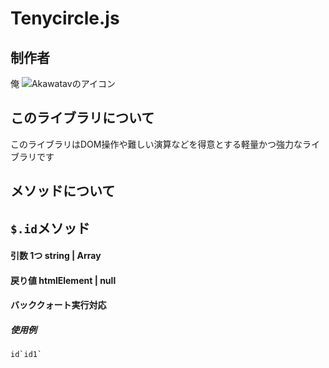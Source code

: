 # Tenycircle.js
## 制作者
俺
![Akawatavのアイコン](https://avatars.githubusercontent.com/u/127651665?s=40&v=4)
## このライブラリについて
このライブラリはDOM操作や難しい演算などを得意とする軽量かつ強力なライブラリです
## メソッドについて
## `$.id`メソッド
#### 引数 1つ string | Array
#### 戻り値 htmlElement | null
#### バッククォート実行対応
##### 使用例
``` id`id1` ```
